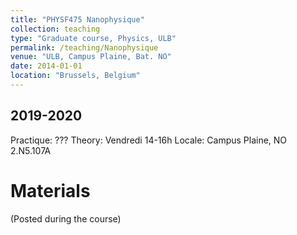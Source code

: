 ```yaml
---
title: "PHYSF475 Nanophysique"
collection: teaching
type: "Graduate course, Physics, ULB"
permalink: /teaching/Nanophysique
venue: "ULB, Campus Plaine, Bat. NO"
date: 2014-01-01
location: "Brussels, Belgium"
---
```


2019-2020
---------
Practique: ???
Theory: Vendredi 14-16h
Locale: Campus Plaine, NO 2.N5.107A

Materials
======

(Posted during the course)

